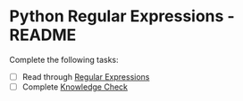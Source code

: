 # Python Regular Expressions - README
Complete the following tasks:
- [ ] Read through [Regular Expressions](regular_expressions.md)
- [ ] Complete [Knowledge Check](knowledge_check.md)